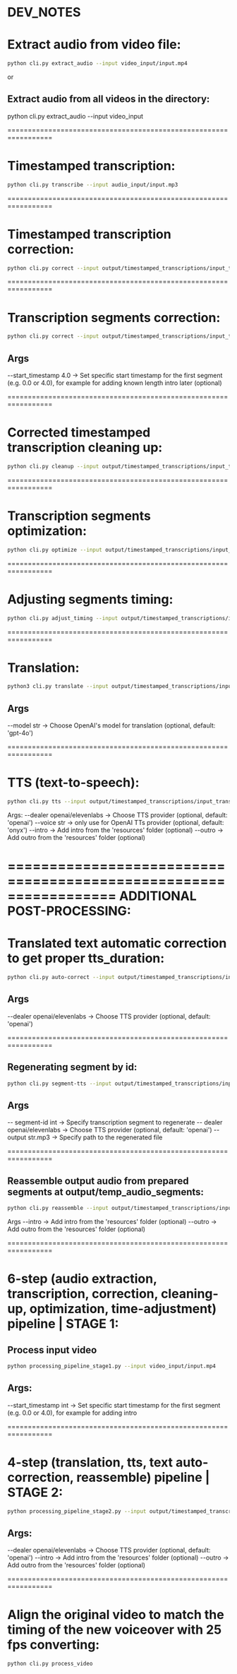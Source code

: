 # DEV_NOTES

# Extract audio from video file:

```bash
python cli.py extract_audio --input video_input/input.mp4
```

or
## Extract audio from all videos in the directory:

python cli.py extract_audio --input video_input

=================================================================

# Timestamped transcription:

```bash
python cli.py transcribe --input audio_input/input.mp3
```

=================================================================

# Timestamped transcription correction:

```bash
python cli.py correct --input output/timestamped_transcriptions/input_transcribed.json
```

=================================================================

# Transcription segments correction:

```bash
python cli.py correct --input output/timestamped_transcriptions/input_transcribed.json --start_timestamp 4.0
```

## Args 
--start_timestamp 4.0 -> Set specific start timestamp for the first segment (e.g. 0.0 or 4.0), for example for adding
known length intro later (optional)

=================================================================

# Corrected timestamped transcription cleaning up:

```bash
python cli.py cleanup --input output/timestamped_transcriptions/input_transcribed_corrected.json
```

=================================================================

# Transcription segments optimization:

```bash
python cli.py optimize --input output/timestamped_transcriptions/input_transcribed_corrected_cleaned.json
```

=================================================================

# Adjusting segments timing:

```bash
python cli.py adjust_timing --input output/timestamped_transcriptions/input_transcribed_corrected_cleaned_optimized.json
```

=================================================================

# Translation:

```bash
python3 cli.py translate --input output/timestamped_transcriptions/input_transcribed_corrected_cleaned_optimized_adjusted.json
```

## Args 
--model str -> Choose OpenAI's model for translation (optional, default: 'gpt-4o')

=================================================================

# TTS (text-to-speech):

```bash
python cli.py tts --input output/timestamped_transcriptions/input_transcribed_corrected_cleaned_optimized_adjusted_translated.json
```

Args:
--dealer openai/elevenlabs -> Choose TTS provider (optional, default: 'openai')
--voice str -> only use for OpenAI TTs provider (optional, default: 'onyx')
--intro -> Add intro from the 'resources' folder (optional)
--outro -> Add outro from the 'resources' folder (optional)

=================================================================
ADDITIONAL POST-PROCESSING:
=================================================================

# Translated text automatic correction to get proper tts_duration:

```bash
python cli.py auto-correct --input output/timestamped_transcriptions/input_transcribed_corrected_cleaned_optimized_adjusted_translated.json
```

## Args 
--dealer openai/elevenlabs -> Choose TTS provider (optional, default: 'openai')

=================================================================

## Regenerating segment by id:

```bash
python cli.py segment-tts --input output/timestamped_transcriptions/input_transcribed_corrected_cleaned_optimized_adjusted_translated.json
```

## Args
-- segment-id int -> Specify transcription segment to regenerate
-- dealer openai/elevenlabs -> Choose TTS provider (optional, default: 'openai')
-- output str.mp3 -> Specify path to the regenerated file

=================================================================

## Reassemble output audio from prepared segments at output/temp_audio_segments:

```bash
python cli.py reassemble --input output/timestamped_transcriptions/input_transcribed_corrected_cleaned_optimized_adjusted_translated.json
```

Args
--intro -> Add intro from the 'resources' folder (optional)
--outro -> Add outro from the 'resources' folder (optional)

=================================================================

# 6-step (audio extraction, transcription, correction, cleaning-up, optimization, time-adjustment) pipeline | STAGE 1:
## Process input video

```bash
python processing_pipeline_stage1.py --input video_input/input.mp4
```

## Args: 
--start_timestamp int -> Set specific start timestamp for the first segment (e.g. 0.0 or 4.0), for example for adding intro

=================================================================

# 4-step (translation, tts, text auto-correction, reassemble) pipeline | STAGE 2: 

```bash
python processing_pipeline_stage2.py --input output/timestamped_transcriptions/input_transcribed_corrected_cleaned_optimized_adjusted.json
```

## Args:
--dealer openai/elevenlabs -> Choose TTS provider (optional, default: 'openai')
--intro -> Add intro from the 'resources' folder (optional)
--outro -> Add outro from the 'resources' folder (optional)

=================================================================

# Align the original video to match the timing of the new voiceover with 25 fps converting:

```bash
python cli.py process_video
```
